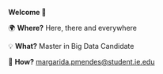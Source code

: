 **Welcome 👋**

🌍 **Where?** Here, there and everywhere

💡 **What?** Master in Big Data Candidate

📠 **How?** margarida.pmendes@student.ie.edu
